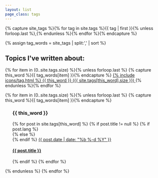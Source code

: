 ```yaml
---
layout: list
page_class: tags
---
```


<!-- Get the tag name for every tag on the site and set them
to the `site_tags` variable. -->

{% capture site_tags %}{% for tag in site.tags %}{{ tag | first }}{% unless forloop.last %},{% endunless %}{% endfor %}{% endcapture %}

<!-- `tag_words` is a sorted array of the tag names. -->

{% assign tag_words = site_tags | split:',' | sort %}

<!-- Build the Page -->
<h2>Topics I've written about:</h2>

<!-- List of all tags -->
<div class="tags__list">
  {% for item in (0..site.tags.size) %}{% unless forloop.last %}
    {% capture this_word %}{{ tag_words[item] }}{% endcapture %}
      <a class="btn btn--fill" href="#{{ this_word | cgi_escape }}">
        {% include icons/tag.html %}
        <span>{{ this_word }} ({{ site.tags[this_word].size }})</span>
      </a>
  {% endunless %}{% endfor %}
</div>
<!-- Posts by Tag -->


{% for item in (0..site.tags.size) %}{% unless forloop.last %}
{% capture this_word %}{{ tag_words[item] }}{% endcapture %}
<ul class="articles-list">
    <div class="u-hook" id="{{ this_word | cgi_escape }}"></div>
    <h3>{{ this_word }}</h3>
    {% for post in site.tags[this_word] %}
        {% if post.title != null %}
            {% if post.lang %}
                    <article class="article" data-lang="{{ post.lang }}">
                {% else %}
                    <article class="article">
                {% endif %}
                        <a class="article__link" href="{{ post.url }}" lang="es">
                            <time class="article__time" datetime="{{ post.date | date: "%Y-%m-%d" }}">{{ post.date | date: "%b %-d %Y" }}</time>
                            <h4 class="article__subtitle">{{ post.title }}</h4>
                        </a>
                    </article>
            {% endif %}
        {% endfor %}
</ul>
    {% endunless %}
{% endfor %}

